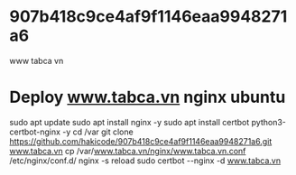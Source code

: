 # 907b418c9ce4af9f1146eaa9948271a6
www
tabca
vn

# Deploy www.tabca.vn nginx ubuntu
sudo apt update
sudo apt install nginx -y
sudo apt install certbot python3-certbot-nginx -y
cd /var
git clone https://github.com/hakicode/907b418c9ce4af9f1146eaa9948271a6.git www.tabca.vn
cp /var/www.tabca.vn/nginx/www.tabca.vn.conf /etc/nginx/conf.d/
nginx -s reload
sudo certbot --nginx -d www.tabca.vn